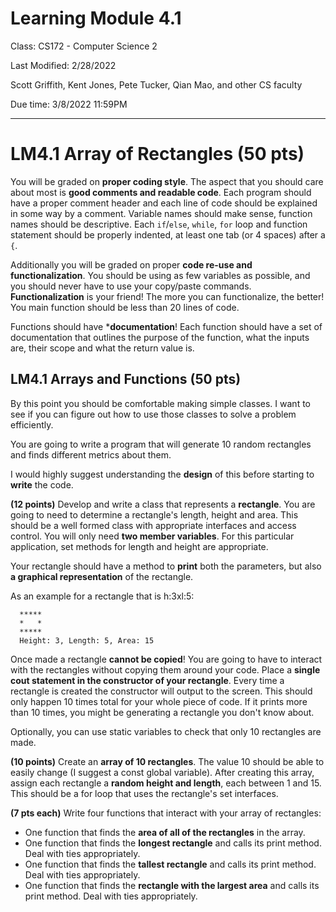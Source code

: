 # Learning Module 4.1
Class: CS172 - Computer Science 2

Last Modified: 2/28/2022

Scott Griffith, Kent Jones, Pete Tucker, Qian Mao, and other CS faculty

Due time: 3/8/2022 11:59PM

---

# LM4.1 Array of Rectangles (50 pts)

You will be graded on **proper coding style**. The aspect that you should care about most is **good comments and readable code**. Each program should have a proper comment header and each line of code should be explained in some way by a comment. Variable names should make sense, function names should be descriptive. Each `if`/`else`, `while`, `for` loop and function statement should be properly indented, at least one tab (or 4 spaces) after a `{`.

Additionally you will be graded on proper **code re-use and functionalization**. You should be using as few variables as possible, and you should never have to use your copy/paste commands. **Functionalization** is your friend! The more you can functionalize, the better! You main function should be less than 20 lines of code.

Functions should have ***documentation**! Each function should have a set of documentation that outlines the purpose of the function, what the inputs are, their scope and what the return value is.

## LM4.1 Arrays and Functions (50 pts)

By this point you should be comfortable making simple classes. I want to see if you can figure out how to use those classes to solve a problem efficiently.

You are going to write a program that will generate 10 random rectangles and finds different metrics about them.

I would highly suggest understanding the **design** of this before starting to **write** the code.

**(12 points)** Develop and write a class that represents a **rectangle**. You are going to need to determine a rectangle's length, height and area. This should be a well formed class with appropriate interfaces and access control. You will only need **two member variables**. For this particular application, set methods for length and height are appropriate.

Your rectangle should have a method to **print** both the parameters, but also **a graphical representation** of the rectangle.

As an example for a rectangle that is h:3xl:5:
~~~~
  *****
  *   *
  ***** 
  Height: 3, Length: 5, Area: 15
~~~~

Once made a rectangle **cannot be copied**! You are going to have to interact with the rectangles without copying them around your code. Place a **single cout statement in the constructor of your rectangle**. Every time a rectangle is created the constructor will output to the screen. This should only happen 10 times total for your whole piece of code. If it prints more than 10 times, you might be generating a rectangle you don't know about. 

Optionally, you can use static variables to check that only 10 rectangles are made.

**(10 points)** Create an **array of 10 rectangles**. The value 10 should be able to easily change (I suggest a const global variable). After creating this array, assign each rectangle a **random height and length**, each between 1 and 15. This should be a for loop that uses the rectangle's set interfaces.

**(7 pts each)** Write four functions that interact with your array of rectangles:
* One function that finds the **area of all of the rectangles** in the array.
* One function that finds the **longest rectangle** and calls its print method. Deal with ties appropriately.
* One function that finds the **tallest rectangle** and calls its print method. Deal with ties appropriately.
* One function that finds the **rectangle with the largest area** and calls its print method. Deal with ties appropriately.
